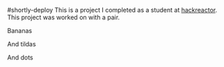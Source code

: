 #shortly-deploy
This is a project I completed as a student at [hackreactor](http://hackreactor.com). This project was worked on with a pair.

Bananas

And tildas

And dots